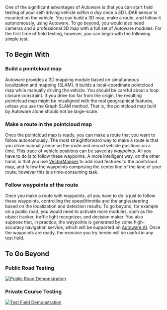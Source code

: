 One of the significant advantages of Autoware is that you can start field testing of your self-driving vehicle _within a day_ once a 3D LiDAR sensor is mounted on the vehicle. You can build a 3D map, make a route, and follow it autonomously, using Autoware. To go beyond, you would also need cameras and a professional 3D map with a full set of Autoware modules. For the first time of field testing, however, you can begin with the following simple test.

## To Begin With

### Build a pointcloud map

Autoware provides a 3D mapping module based on simultaneous localization and mapping (SLAM). It builds a local-coordinate pointcloud map while manually driving the vehicle. You should be careful about a loop closure constraint. If you drive too far from the origin, the resulting pointcloud map might be misaligned with the real geographical features, unless you use the Graph SLAM method. That is, the pointcloud map built by Autoware alone should not be large-scale.

### Make a route in the pointcloud map

Once the pointcloud map is ready, you can make a route that you want to follow autonomously. The most straightforward way to make a route is that you drive manually once on the route and record vehicle positions on a time. This trace of vehicle positions can be saved as _waypoints_. All you have to do is to follow these waypoints. A more intelligent way, on the other hand, is that you use [VectorMapper](https://maptools.tier4.jp/vector_mapper_description/) to add road features to the pointcloud map, and follow the waypoints comprising the center line of the lane of your route; however this is a time-consuming task.

### Follow waypoints of the route

Once you make a route with waypoints, all you have to do is just to follow these waypoints, controlling the speed/throttle and the angle/steering based on the localization and detection results. To go beyond, for example on a public road, you would need to activate more modules, such as the object tracker, traffic light recognizer, and decision maker. You also suppose that, in practice, the waypoints is generated by some high-accuracy navigation service, which will be supported on [Autoware.AI](https://www.autoware.ai). Once the waypoints are ready, the exercise you try herein will be useful in any test field.

## To Go Beyond

### Public Road Testing
[![Public Road Demonstration](http://img.youtube.com/vi/npQMzH3j_d8/mqdefault.jpg)](https://www.youtube.com/watch?v=npQMzH3j_d8)

### Private Course Testing
[![Test Field Demonstration](http://img.youtube.com/vi/zujGfJcZCpQ/mqdefault.jpg)](https://www.youtube.com/watch?v=zujGfJcZCpQ)
